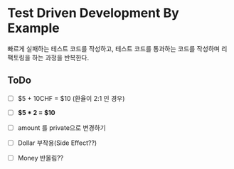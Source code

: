 # Test Driven Development By Example

빠르게 실패하는 테스트 코드를 작성하고, 테스트 코드를 통과하는 코드를 작성하며 리팩토링을 하는 과정을 반복한다.

## ToDo

- [ ] $5 + 10CHF = $10 (환율이 2:1 인 경우)

- [ ] **$5 * 2 = $10**

- [ ] amount 를 private으로 변경하기

- [ ] Dollar 부작용(Side Effect??)

- [ ] Money 반올림??


